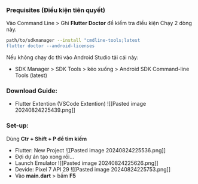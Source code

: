 ### Prequisites (Điều kiện tiên quyết)
Vào Command Line > Ghi  **Flutter Doctor** để kiểm tra điều kiện 
Chạy 2 dòng này.
```sh
path/to/sdkmanager --install "cmdline-tools;latest
flutter doctor --android-licenses
```
Nếu không chạy đc thì vào Android Studio tải cái này: 
+ SDK Manager > SDK Tools > kéo xuống > Android SDK Command-line Tools (latest)

### Download Guide: 
+ Flutter Extention (VSCode Extention)
	![[Pasted image 20240824225439.png]]


### Set-up: 
Dùng **Ctr + Shift + P để tìm kiếm**
+ Flutter: New Project
	![[Pasted image 20240824225536.png]]
+ Đợi dự án tạo xong rồi...
+ Launch Emulator
	![[Pasted image 20240824225626.png]]
+ Devide: Pixel 7 API 29
	 ![[Pasted image 20240824225753.png]]
+ Vào **main.dart** >  bấm **F5**
